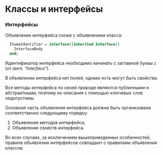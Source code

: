 # Классы и интерфейсы

### Интерфейсы

Объявление интерфейса схоже с объявлением класса:

```Pascal
  ISomeIdentifier = interface([Inherited Interface])
    InterfaceBody
  end;
```

Идентификатор интерфейса необходимо начинать с заглавной буквы `I` \(_от англ. "Interface"_\).

В объявлении интерфейса нет полей, однако есть могут быть свойства.

Все методы интерфейса по своей природе являются публичными и абстрактными, поэтому их описания с помощью ключевых слов недопустимы.

Основная часть объявления интерфейса должна быть организована соответственно следующему порядку:

1. Объявление методов интерфейса;
2. Объявление свойств интерфейса.

Во всех случаях, за исключением вышеприведенных особенностей, правила объявления интерфейсов совпадают с правилами объявления классов.

